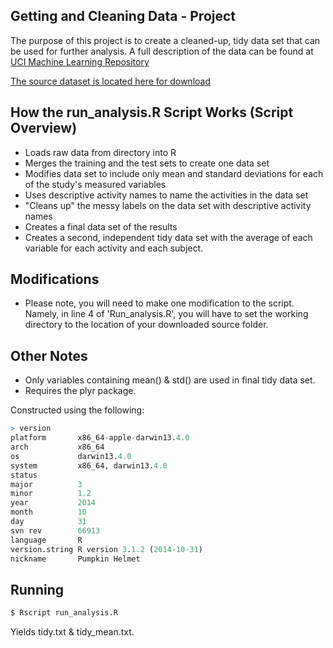 ## Getting and Cleaning Data - Project

The purpose of this project is to create a cleaned-up, tidy data set that can be
used for further analysis. A full description of the data can be found at
[UCI Machine Learning Repository](http://archive.ics.uci.edu/ml/datasets/Human+Activity+Recognition+Using+Smartphones)


[The source dataset is located here for download](https://d396qusza40orc.cloudfront.net/getdata%2Fprojectfiles%2FUCI%20HAR%20Dataset.zip)

## How the run_analysis.R Script Works (Script Overview)
 
 * Loads raw data from directory into R
 * Merges the training and the test sets to create one data set
 * Modifies data set to include only mean and standard deviations for each of the study's measured variables
 * Uses descriptive activity names to name the activities in the data set
 * "Cleans up" the messy labels on the data set with descriptive activity names
 * Creates a final data set of the results 
 * Creates a second, independent tidy data set with the average of each variable for each activity and each subject.

## Modifications
*  Please note, you will need to make one modification to the script. Namely,
in line 4 of 'Run_analysis.R', you will have to set the working directory to the location of your downloaded source folder. 

## Other Notes

*  Only variables containing mean() & std() are used in final tidy data set.
*  Requires the plyr package.

Constructed using the following:

```R
> version
platform       x86_64-apple-darwin13.4.0   
arch           x86_64                      
os             darwin13.4.0                
system         x86_64, darwin13.4.0        
status                                     
major          3                           
minor          1.2                         
year           2014                        
month          10                          
day            31                          
svn rev        66913                       
language       R                           
version.string R version 3.1.2 (2014-10-31)
nickname       Pumpkin Helmet              
```

##  Running

```bash
$ Rscript run_analysis.R
```

Yields tidy.txt & tidy_mean.txt.